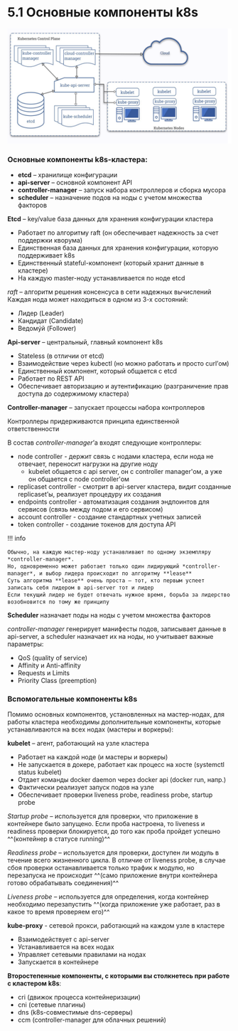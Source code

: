 # 5.1 Основные компоненты k8s

![kubernetes](./k8s1.png)

### Основные компоненты k8s-кластера:

- **etcd** – хранилище конфигурации
- **api-server** – основной компонент API
- **controller-manager** – запуск набора контроллеров и сборка мусора
- **scheduler** – назначение подов на ноды с учетом множества факторов


**Etcd** – key/value база данных для хранения конфигурации кластера

- Работает по алгоритму raft (он обеспечивает надежность за счет поддержки кворума)
- Единственная база данных для хранения конфигурации, которую поддерживает k8s
- Единственный stateful-компонент (который хранит данные в кластере)
- На каждую master-ноду устанавливается по ноде etcd

*raft* – алгоритм решения консенсуса в сети надежных вычислений
Каждая нода может находиться в одном из 3-х состояний:

- Лидер (Leader)
- Кандидат (Candidate)
- Ведомýй (Follower)


**Api-server** – центральный, главный компонент k8s

- Stateless (в отличии от etcd)
- Взаимодействие через kubectl (но можно работать и просто curl’ом)
- Единственный компонент, который общается с etcd
- Работает по REST API
- Обеспечивает авторизацию и аутентификацию (разграничение прав доступа до содержимому кластера)


**Controller-manager** – запускает процессы набора контроллеров

Контроллеры придерживаются принципа единственной ответственности

В состав *controller-manager*’а входят следующие контроллеры:

- node controller - держит связь с нодами кластера, если нода не отвечает, переносит нагрузки на другие ноду
    * kubelet общается с api server, он с controller manager'ом, а уже он общается с node controller'ом
- replicaset controller - смотрит в api-server кластера, видит созданные replicaset’ы, реализует процедуру их создания
- endpoints controller - автоматизация создания эндпоинтов для сервисов (связь между подом и его сервисом)
- account controller - создание стандартных учетных записей
- token controller - создание токенов для доступа API

!!! info 

    Обычно, на каждую мастер-ноду устанавливают по одному экземпляру *controller-manager*.
    Но, одновременно может работает только один лидирующий *controller-manager*, и выбор лидера происходит по алгоритму **lease**
    Суть алгоритма **lease** очень проста – тот, кто первым успеет записать себя лидером в api-server тот и лидер
    Если текущий лидер не будет отвечать нужное время, борьба за лидерство возобновится по тому же принципу


**Scheduler** назначает поды на ноды с учетом множества факторов

*controller-manager* генерирует манифесты подов, записывает данные в api-server, а scheduler назначает их на ноды, но учитывает важные параметры:

- QoS (quality of service)
- Affinity и Anti-affinity
- Requests и Limits
- Priority Class (preemption)

### Вспомогательные компоненты k8s

Помимо основных компонентов, установленных на мастер-нодах, для работы кластера необходимы дополнительные компоненты, которые устанавливаются на всех нодах (мастеры и воркеры):

**kubelet** – агент, работающий на узле кластера

- Работает на каждой ноде (и мастеры и воркеры)
- Не запускается в докере, работает как процесс на хосте (systemctl status kubelet)
- Отдает команды docker daemon через docker api (docker run, напр.)
- Фактически реализует запуск подов на узле
- Обеспечивает проверки liveness probe, readiness probe, startup probe

*Startup probe* – используется для проверки, что приложение в контейнере было запущено. Если проба настроена, то liveness и readiness проверки блокируется, до того как проба пройдет успешно
^^(контейнер в статусe running)^^

*Readiness probe* – используется для проверки, доступен ли модуль в течение всего жизненного цикла. В отличие от liveness probe, в случае сбоя проверки останавливается только трафик к модулю, но перезапуска не происходит 
^^(само приложение внутри контейнера готово обрабатывать соединения)^^

*Liveness probe* – используется для определения, когда контейнер необходимо перезапустить 
^^(когда приложение уже работает, раз в какое то время проверяем его)^^


**kube-proxy** - сетевой прокси, работающий на каждом узле в кластере

- Взаимодействует с api-server
- Устанавливается на всех нодах
- Управляет сетевыми правилами на нодах
- Запускается в контейнере

**Второстепенные компоненты, с которыми вы столкнетесь при работе с кластером k8s**:

- cri (движок процесса контейнеризации)
- cni (сетевые плагины)
- dns (k8s-совместимые dns-серверы)
- ccm (controller-manager для облачных решений)
